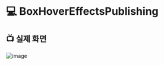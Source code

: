 # 💻 BoxHoverEffectsPublishing
## 📺 실제 화면
![image](https://user-images.githubusercontent.com/64779472/143886757-77451af1-d57d-4449-ab25-b4b20f0bb755.png)